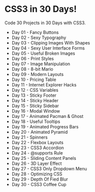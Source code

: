 # CSS3 in 30 Days!

Code 30 Projects in 30 Days with CSS3.

* Day 01 - Fancy Buttons
* Day 02 - Sexy Typography
* Day 03 - Clipping Images With Shapes
* Day 04 - Sexy User Interface Forms
* Day 05 - Useful Broken Images
* Day 06 - Print Styles
* Day 07 - Image Manipulation
* Day 08 - 8-bit Mario
* Day 09 - Modern Layouts
* Day 10 - Pricing Table
* Day 11 - Internet Explorer Hacks
* Day 12 - CSS Variables
* Day 13 - Sticky Footer
* Day 14 - Sticky Header
* Day 15 - Sticky Sidebar
* Day 16 - Modal Window
* Day 17 - Animated Pacman & Ghost
* Day 18 - Useful Tooltips
* Day 19 - Animated Progress Bars
* Day 20 - Animated Pyramid
* Day 21 - Spinners
* Day 22 - Flexbox Layouts
* Day 23 - CSS3 Accordion
* Day 24 - @supports Rule
* Day 25 - Sliding Content Panels
* Day 26 - 3D Layer Effect
* Day 27 - CSS3 Only Dropdown Menu
* Day 28 - Optimizing CSS
* Day 29 - Depth Of Fied Blur
* Day 30 - CSS3 Coffee Cup

